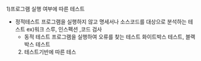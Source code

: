 1)프로그램 실행 여부에 따른 테스트
- 정적테스트
  프로그램을 실행하지 않고 명세서나 소스코드를 대상으로 분석하는 테스트
  ex)워크 스루, 인스펙션 ,코드 검사
  -  동적 테스트
   프로그램을 실행하여 오류를 찾는 테스트
   화이트박스 테스트, 블랙박스 테스트
   2) 테스트기반에 따른 테스